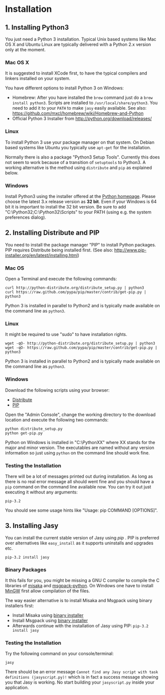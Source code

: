 # Installation

## 1. Installing Python3

You just need a Python 3 installation. Typical Unix based systems like Mac OS X and Ubuntu Linux are typically delivered with a Python 2.x version only at the moment. 

### Mac OS X

It is suggested to install XCode first, to have the typical compilers and linkers installed on your system.

You have different options to install Python 3 on Windows:

* Homebrew: After you have installed the `brew` command just do a `brew install python3`. Scripts are installed to `/usr/local/share/python3`. You need to add it to your `PATH` to make `jasy` easily available. See also: https://github.com/mxcl/homebrew/wiki/Homebrew-and-Python
* Official Python 3 Installer from http://python.org/download/releases/

### Linux

To install Python 3 use your package manager on that system. On Debian based systems like Ubuntu you typically use `apt-get` for the installation. 

Normally there is also a package "Python3 Setup Tools". Currently this does not seem to work because of a transition of `setuptools` to Python3. A working alternative is the method using `distribute` and `pip` as explained below.

### Windows

Install Python3 using the installer offered at the [Python homepage](http://www.python.org/getit/releases/). Please choose the latest 3.x release version as **32 bit**. Even if your Windows is 64 bit it is important to install the 32 bit version. Be sure to add "C:\Python32;C:\Python32\Scripts" to your PATH (using e.g. the system preferences dialog).

## 2. Installing Distribute and PIP

You need to install the package manager "PIP" to install Python packages. PIP requires Distribute being installed first. (See also: http://www.pip-installer.org/en/latest/installing.html)

### Mac OS

Open a Terminal and execute the following commands:

    curl http://python-distribute.org/distribute_setup.py | python3
    curl https://raw.github.com/pypa/pip/master/contrib/get-pip.py | python3

Python 3 is installed in parallel to Python2 and is typically made available on the command line as `python3`.

### Linux

It might be required to use "sudo" to have installation rights.

    wget -qO- http://python-distribute.org/distribute_setup.py | python3
    wget -qO- https://raw.github.com/pypa/pip/master/contrib/get-pip.py | python3

Python 3 is installed in parallel to Python2 and is typically made available on the command line as `python3`.

### Windows

Download the following scripts using your browser:

* [Distribute](http://python-distribute.org/distribute_setup.py)
* [PIP](https://raw.github.com/pypa/pip/master/contrib/get-pip.py)

Open the "Admin Console", change the working directory to the download location and execute the following two commands:

    python distribute_setup.py
    python get-pip.py

Python on Windows is installed in "C:\PythonXX" where XX stands for the major and minor version. The executables are named  without any version information so just using `python` on the command line should work fine.

### Testing the Installation

There will be a lot of messages printed out during installation. As long as there is no real error message all should went fine and you should have a `pip` command on the command line available now. You can try it out just executing it without any arguments:

    pip-3.2

You should see some usage hints like "Usage: pip COMMAND [OPTIONS]".

## 3. Installing Jasy

You can install the current stable version of Jasy using _pip_ . PIP is preferred over alternatives like `easy_install` as it supports uninstalls and upgrades etc. 

    pip-3.2 install jasy

### Binary Packages

It this fails for you, you might be missing a GNU C compiler to compile the C libraries of [misaka](http://pypi.python.org/pypi/misaka/) and [msgpack-python](http://msgpack.org/). On Windows one have to install [MinGW](http://www.mingw.org/) first allow compilation of the files. 

The way easier alternative is to install Misaka and Msgpack using binary installers first:

* Install Misaka using [binary installer](http://pypi.python.org/packages/3.2/m/misaka/misaka-0.4.1.win32-py3.2.msi#md5=2c99bf3926a1c768a66d5b52084923ba)
* Install Msgpack using [binary installer](http://www.lfd.uci.edu/~gohlke/pythonlibs/fj2ir7sn/msgpack-python-0.1.12.win32-py3.2.exe)
* Afterwards continue with the installation of Jasy using PIP: `pip-3.2 install jasy`

### Testing the Installation

Try the following command on your console/terminal:

    jasy

There should be an error message `Cannot find any Jasy script with task definitions (jasyscript.py)!` which is in fact a success message showing you that Jasy is working. No start building your `jasyscript.py` inside your application.

